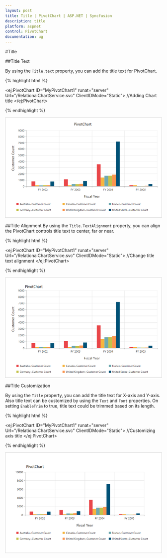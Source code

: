 ```yaml
---
layout: post
title: Title | PivotChart | ASP.NET | Syncfusion
description: title
platform: aspnet
control: PivotChart
documentation: ug
---
```


#Title

##Title Text

By using the `Title.text` property, you can add the title text for PivotChart.

{% highlight html %}

<ej:PivotChart ID="MyPivotChart1" runat="server" Url="/RelationalChartService.svc" ClientIDMode="Static">
    //Adding Chart title
    <Title text="PivotChart"></Title>
    <Size Width="950px" Height="460px"></Size>
</ej:PivotChart>

{% endhighlight %}

![](Title_images/Title_img1.png)

##Title Alignment
By using the `Title.TextAlignment` property, you can align the PivotChart controls title text to center, far or near.

{% highlight html %}

<ej:PivotChart ID="MyPivotChart1" runat="server" Url="/RelationalChartService.svc"  ClientIDMode="Static">
    //Change title text alignment
    <Title text="PivotChart" TextAlignment="near"></Title>
    <Size Width="950px" Height="460px"></Size>
</ej:PivotChart>

{% endhighlight %}

![](Title_images/Title_img2.png)

##Title Customization

By using the `Title` property, you can add the title text for X-axis and Y-axis. Also title text can be customized by using the `Text` and `Font` properties. On setting `EnableTrim` to true, title text could be trimmed based on its length.

{% highlight html %}

<ej:PivotChart ID="MyPivotChart1" runat="server" Url="/RelationalChartService.svc" ClientIDMode="Static">
    //Customizing axis title
    <PrimaryXAxis Title-Text="Fiscal Year" Title-Font-Color="Grey" Title-Font-FontSize="16px" Title-Font-FontFamily="Segoe UI" Title-Font-FontWeight="Bold" >
    </PrimaryXAxis>
    <Size Width="950px" Height="460px"></Size>
</ej:PivotChart>

{% endhighlight %}

![](Title_images/Title_img3.png) 

